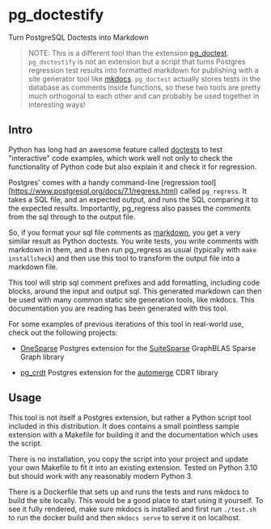 # pg_doctestify

Turn PostgreSQL Doctests into Markdown

> NOTE: This is a different tool than the extension
> [pg_doctest](https://gitlab.com/dalibo/pg_doctest). `pg_doctestify`
> is not an extension but a script that turns Postgres regression test
> results into formatted markdown for publishing with a site generator
> tool like [mkdocs](https://github.com/mkdocs/mkdocs).  `pg_doctest`
> actually stores tests in the database as comments inside functions,
> so these two tools are pretty much orthogonal to each other and can
> probably be used together in interesting ways!

## Intro

Python has long had an awesome feature called
[doctests](https://docs.python.org/3/library/doctest.html) to test
"interactive" code examples, which work well not only to check the
functionality of Python code but also explain it and check it for
regression.

Postgres' comes with a handy command-line [regression
tool][https://www.postgresql.org/docs/7.1/regress.html) called
`pg_regress`.  It takes a SQL file, and an expected output, and runs
the SQL comparing it to the expected results.  Importantly, pg_regress
also passes the *comments* from the sql through to the output file.

So, if you format your sql file comments as
[markdown](https://www.markdownguide.org/), you get a very similar
result as Python doctests.  You write tests, you write comments with
markdown in them, and a then run pg_regress as usual (typically with
`make installcheck`) and then use this tool to transform the output
file into a markdown file.

This tool will strip sql comment prefixes and add formatting,
including code blocks, around the input and output sql.  This
generated markdown can then be used with many common static site
generation tools, like mkdocs.  This documentation you are reading has
been generated with this tool.

For some examples of previous iterations of this tool in real-world
use, check out the following projects:

  - [OneSparse](https://onesparse.com/docs.html) Postgres extension
    for the
    [SuiteSparse](https://people.engr.tamu.edu/davis/GraphBLAS.html)
    GraphBLAS Sparse Graph library

  - [pg_crdt](https://supabase.github.io/pg_crdt/automerge/) Postgres
    extension for the [automerge](https://automerge.org/) CDRT library

## Usage

This tool is not itself a Postgres extension, but rather a Python
script tool included in this distribution.  It does contains a small
pointless sample extension with a Makefile for building it and the
documentation which uses the script.

There is no installation, you copy the script into your project and
update your own Makefile to fit it into an existing extension.  Tested
on Python 3.10 but should work with any reasonably modern Python 3.

There is a Dockerfile that sets up and runs the tests and runs mkdocs
to build the site locally.  This would be a good place to start using
it yourself.  To see it fully rendered, make sure mkdocs is installed
and first run `./test.sh` to run the docker build and then `mkdocs serve` 
to serve it on localhost.
